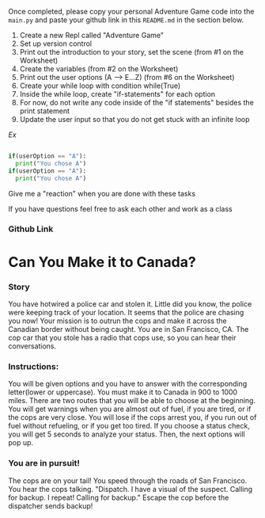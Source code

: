 Once completed, please copy your personal Adventure Game code into the `main.py` and paste your github link in this `README.md` in the section below. 

1. Create a new Repl called "Adventure Game"
2. Set up version control
3. Print out the introduction to your story, set the scene (from #1 on the Worksheet)
4. Create the variables (from #2 on the Worksheet)
5. Print out the user options (A --> E...Z) (from #6 on the Worksheet)
6. Create your while loop with condition while(True)
7. Inside the while loop, create "if-statements" for each option
8. For now, do not write any code inside of the "if statements" besides the print statement
9. Update the user input so that you do not get stuck with an infinite loop

*Ex*
```python

if(userOption == "A"): 
  print("You chose A")
if(userOption == "A"): 
  print("You chose A")
```

Give me a "reaction" when you are done with these tasks

If you have questions feel free to ask each other and work as a class


### Github Link 



# Can You Make it to Canada?

### Story
You have hotwired a police car and stolen it. Little did you know, the police were keeping track of your location. It seems that the police are chasing you now! Your mission is to outrun the cops and make it across the Canadian border without being caught. You are in San Francisco, CA. The cop car that you stole has a radio that cops use, so you can hear their conversations.

### Instructions:
You will be given options and you have to answer with the corresponding letter(lower or uppercase). You must make it to Canada in 900 to 1000 miles. There are two routes that you will be able to choose at the beginning. You will get warnings when you are almost out of fuel, if you are tired, or if the cops are very close. You will lose if the cops arrest you, if you run out of fuel without refueling, or if you get too tired. If you choose a status check, you will get 5 seconds to analyze your status. Then, the next options will pop up.

### You are in pursuit!
The cops are on your tail! You speed through the roads of San Francisco. You hear the cops talking. "Dispatch. I have a visual of the suspect. Calling for backup. I repeat! Calling for backup." Escape the cop before the dispatcher sends backup!